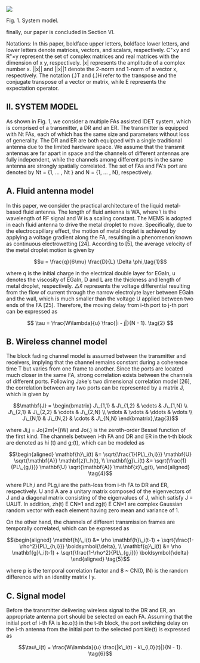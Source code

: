 ![](_page_0_Figure_1.jpeg)

Fig. 1. System model.

finally, our paper is concluded in Section VI.

Notations: In this paper, boldface upper letters, boldface lower letters, and lower letters denote matrices, vectors, and scalars, respectively. C"×y and R"×y represent the set of complex matrices and real matrices with the dimension of x y, respectively. |x| represents the amplitude of a complex number x. ||x|| and ||x||1 denote the 2-norm and 1-norm of a vector x, respectively. The notation (.)T and (.)H refer to the transpose and the conjugate transpose of a vector or matrix, while E represents the expectation operator.

## II. SYSTEM MODEL

As shown in Fig. 1, we consider a multiple FAs assisted IDET system, which is comprised of a transmitter, a DR and an ER. The transmitter is equipped with Nt FAs, each of which has the same size and parameters without loss of generality. The DR and ER are both equipped with a single traditional antenna due to the limited hardware space. We assume that the transmit antennas are far apart in space and the channels of different antennas are fully independent, while the channels among different ports in the same antenna are strongly spatially correlated. The set of FAs and FA's port are denoted by Nt = {1, ... , Nt } and N = {1, ... , N}, respectively.

## A. Fluid antenna model

In this paper, we consider the practical architecture of the liquid metal-based fluid antenna. The length of fluid antenna is WA, where \ is the wavelength of RF signal and W is a scaling constant. The MEMS is adopted in each fluid antenna to drive the metal droplet to move. Specifically, due to the electrocapillary effect, the motion of metal droplet is achieved by applying a voltage gradient along the FA, resulting in a phenomenon known as continuous electrowetting [24]. According to [5], the average velocity of the metal droplet motion is given by

$$u = \frac{q}{6\mu} \frac{D}{L} \Delta \phi,\tag{1}$$

where q is the initial charge in the electrical double layer for EGaIn, u denotes the viscosity of EGaIn, D and L are the thickness and length of metal droplet, respectively. △¢ represents the voltage differential resulting from the flow of current through the narrow electrolyte layer between EGaIn and the wall, which is much smaller than the voltage U applied between two ends of the FA [25]. Therefore, the moving delay from i-th port to j-th port can be expressed as

$$
\tau = \frac{W\lambda}{u} \frac{|i - j|}{N - 1}. \tag{2}
$$

## B. Wireless channel model

The block fading channel model is assumed between the transmitter and receivers, implying that the channel remains constant during a coherence time T but varies from one frame to another. Since the ports are located much closer in the same FA, strong correlation exists between the channels of different ports. Following Jake's two dimensional correlation model [26], the correlation between any two ports can be represented by a matrix J, which is given by

$$\mathbf{J} = \begin{bmatrix} J\_{1,1} & J\_{1,2} & \cdots & J\_{1,N} \\ J\_{2,1} & J\_{2,2} & \cdots & J\_{2,N} \\ \vdots & \vdots & \ddots & \vdots \\ J\_{N,1} & J\_{N,2} & \cdots & J\_{N,N} \end{bmatrix},\tag{3}$$

where Ji,j = Jo(2m(=()W) and Jo(.) is the zeroth-order Bessel function of the first kind. The channels between i-th FA and DR and ER in the t-th block are denoted as hi (t) and g;(t), which can be modeled as

$$\begin{aligned} \mathbf{h}\_i(t) &= \sqrt{\frac{1}{PL\_{h,i}}} \mathbf{U} \sqrt{\mathbf{A}} \mathbf{z}\_h(t), \\ \mathbf{g}\_i(t) &= \sqrt{\frac{1}{PL\_{g,i}}} \mathbf{U} \sqrt{\mathbf{A}} \mathbf{z}\_g(t), \end{aligned} \tag{4}$$

where PLh,i and PLg,i are the path-loss from i-th FA to DR and ER, respectively. U and A are a unitary matrix composed of the eigenvectors of J and a diagonal matrix consisting of the eigenvalues of J, which satisfy J = UAUT. In addition, zh(t) E CN×1 and zg(t) E CN×1 are complex Gaussian random vector with each element having zero mean and variance of 1.

On the other hand, the channels of different transmission frames are temporally correlated, which can be expressed as

$$\begin{aligned} \mathbf{h}\_i(t) &= \rho \mathbf{h}\_i(t-1) + \sqrt{\frac{1-\rho^2}{PL\_{h,i}}} \boldsymbol{\delta}, \\ \mathbf{g}\_i(t) &= \rho \mathbf{g}\_i(t-1) + \sqrt{\frac{1-\rho^2}{PL\_{g,i}}} \boldsymbol{\delta} \end{aligned} \tag{5}$$

where p is the temporal correlation factor and 8 ~ CN(0, IN) is the random difference with an identity matrix I y.

## C. Signal model

Before the transmitter delivering wireless signal to the DR and ER, an appropriate antenna port should be selected on each FA. Assuming that the initial port of i-th FA is ko.o(t) in the t-th block, the port switching delay on the i-th antenna from the initial port to the selected port kie(t) is expressed as

$$\tau\_i(t) = \frac{W\lambda}{u} \frac{|k\_i(t) - k\_{i,0}(t)|}{N - 1}. \tag{6}$$